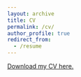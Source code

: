 ```yaml
---
layout: archive
title: CV
permalink: /cv/
author_profile: true
redirect_from:
  - /resume
---
```


[Download my CV here.](https://SashaBoguraev.github.io/files/CV.pdf)
